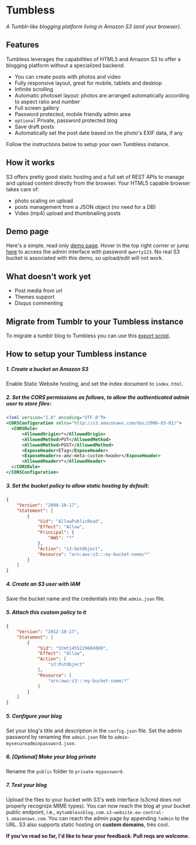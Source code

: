 # Tumbless
*A Tumblr-like blogging platform living in Amazon S3 (and your browser).*

## Features
Tumbless leverages the capabilities of HTML5 and Amazon S3 to offer a blogging platform without a specialized backend.
- You can create posts with photos and video
- Fully responsive layout, great for mobile, tablets and desktop
- Infinite scrolling
- Automatic photoset layout: photos are arranged automatically according to aspect ratio and number
- Full screen gallery
- Password protected, mobile friendly admin area
- `optional` Private, password protected blog
- Save draft posts
- Automatically set the post date based on the photo's EXIF data, if any

Follow the instructions below to setup your own Tumbless instance.

## How it works
S3 offers pretty good static hosting and a full set of REST APIs to manage and upload content directly from the browser.
Your HTML5 capable browser takes care of:
- photo scaling on upload
- posts management from a JSON object (no need for a DB)
- Video (mp4) upload and thumbnailing posts

## Demo page
Here's a simple, read only [demo page](https://matteobrusa.github.io/Tumbless/). Hover in the top right corner or jump [here](https://matteobrusa.github.io/Tumbless/?admin) to access the admin interface with password `qwerty123`.
No real S3 bucket is associated with this demo, so upload/edit will not work.

## What doesn't work yet
- Post media from url
- Themes support
- Disqus commenting

## Migrate from Tumblr to your Tumbless instance
To migrate a tumblr blog to Tumbless you can use this [export script](https://github.com/matteobrusa/TumblrToStaticExporter).

## How to setup your Tumbless instance
##### 1. Create a bucket on Amazon S3
Enable Static Website hosting, and set the index document to `index.html`.

##### 2. Set the CORS permissions as follows, to allow the authenticated admin user to store files:
```xml
<?xml version="1.0" encoding="UTF-8"?>
<CORSConfiguration xmlns="http://s3.amazonaws.com/doc/2006-03-01/">
  <CORSRule>
      <AllowedOrigin>*</AllowedOrigin>
      <AllowedMethod>PUT</AllowedMethod>
      <AllowedMethod>POST</AllowedMethod>
      <ExposeHeader>ETag</ExposeHeader>
      <ExposeHeader>x-amz-meta-custom-header</ExposeHeader>
      <AllowedHeader>*</AllowedHeader>
  </CORSRule>
</CORSConfiguration>
```
##### 3. Set the bucket policy to allow static hosting by default:
```json
{
	"Version": "2008-10-17",
	"Statement": [
		{
			"Sid": "AllowPublicRead",
			"Effect": "Allow",
			"Principal": {
				"AWS": "*"
			},
			"Action": "s3:GetObject",
			"Resource": "arn:aws:s3:::my-bucket-name/*"
		}
	]
}
```
##### 4. Create an S3 user with IAM
Save the bucket name and the credentials into the `admin.json` file.

##### 5. Attach this custom policy to it
```json
{
    "Version": "2012-10-17",
    "Statement": [
        {
            "Sid": "Stmt1455229604000",
            "Effect": "Allow",
            "Action": [
                "s3:PutObject"
            ],
            "Resource": [
                "arn:aws:s3:::my-bucket-name/*"
            ]
        }
    ]
}
```

##### 5. Configure your blog
Set your blog's title and description in the `config.json` file.
Set the admin password by renaming the `admin.json` file to `admin-mysecureadminpassword.json`.

##### 6. [Optional] Make your blog private
Rename the `public` folder to `private-mypassword`.

##### 7. Test your blog
Upload the files to your bucket with S3's web interface (s3cmd does not properly recognize MIME types).
You can now reach the blog at your bucket public endpoint, i.e., `mytumblessblog.com.s3-website.eu-central-1.amazonaws.com`.
You can reach the admin page by appending `?admin` to the URL.
S3 also supports static hosting on **custom domains**, très cool.

**If you've read so far, I'd like to hear your feedback. Pull reqs are welcome.**
